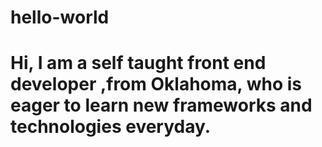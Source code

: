 # hello-world
# Hi, I am a self taught front end developer ,from Oklahoma, who is eager to learn new frameworks and technologies everyday.
